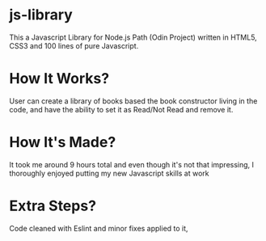 # js-library
This a Javascript Library for Node.js Path (Odin Project) written in HTML5, CSS3 and 100 lines of pure Javascript.

# How It Works?
User can create a library of books based the book constructor living in the code, and have the ability to set it as Read/Not Read and remove it.

# How It's Made?
It took me around 9 hours total and even though it's not that impressing, I thoroughly enjoyed putting my new Javascript skills at work

# Extra Steps?
Code cleaned with Eslint and minor fixes applied to it,

